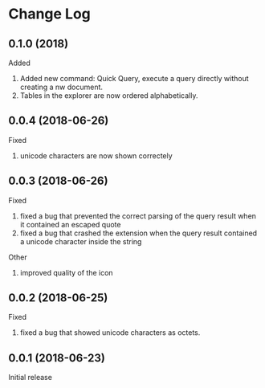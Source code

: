 # Change Log

## 0.1.0 (2018)
Added
1. Added new command: Quick Query, execute a query directly without creating a nw document.
2. Tables in the explorer are now ordered alphabetically.

## 0.0.4 (2018-06-26)
Fixed
1. unicode characters are now shown correctely

## 0.0.3 (2018-06-26)
Fixed
1. fixed a bug that prevented the correct parsing of the query result when it contained an escaped quote
2. fixed a bug that crashed the extension when the query result contained a unicode character inside the string

Other
1. improved quality of the icon

## 0.0.2 (2018-06-25)
Fixed
1. fixed a bug that showed unicode characters as octets.

## 0.0.1 (2018-06-23)
 Initial release
